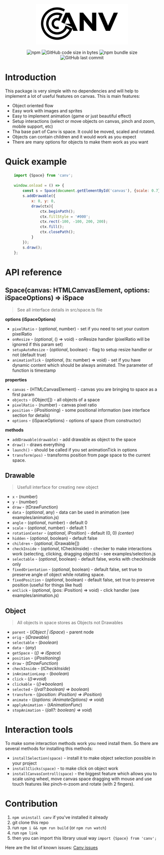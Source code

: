 <p align="center">
  <img src="https://raw.githubusercontent.com/Alick09/canv/main/docs/resources/logo.svg" alt="Canv's logo" width="300"/>
</p>

<p align="center">
  <img src="https://img.shields.io/npm/v/canv" alt="npm" />
  <img alt="GitHub code size in bytes" src="https://img.shields.io/github/languages/code-size/Alick09/canv">
  <img src="https://img.shields.io/bundlephobia/minzip/canv" alt="npm bundle size" />
  <img src="https://img.shields.io/github/last-commit/Alick09/canv" alt="GitHub last commit" />
</p>


# Introduction

This package is very simple with no dependencies and will help to implement a lot of useful features on canvas.
This is main features:
* Object oriented flow
* Easy work with images and sprites
* Easy to implement animation (game or just beautiful effect)
* Setup interactions (select or move objects on canvas, pinch and zoom, mobile support, etc)
* Tha base part of Canv is space. It could be moved, scaled and rotated.
* Objects can contain children and it would work as you expect
* There are many options for objects to make them work as you want


# Quick example

```js
    import {Space} from 'canv';

    window.onload = () => {
        const s = Space(document.getElementById('canvas'), {scale: 0.7});
        s.addDrawable({
            x: 0, y: 0,
            draw(ctx){
                ctx.beginPath();
                ctx.fillStyle = '#000';
                ctx.rect(-100, -100, 200, 200);
                ctx.fill();
                ctx.closePath();
            }
        });
        s.draw();
    };
```


# API reference

## Space(canvas: HTMLCanvasElement, options: iSpaceOptions) => iSpace
> See all interface details in src/space.ts file

**options (iSpaceOptions)**
- `pixelRatio` - (*optional*, number) - set if you need to set your custom pixelRatio
- `onResize` - (*optional*, () => void) - onResize handler (pixelRatio will be ignored if this param set)
- `setupAutoResize` - (*optional*, boolean) - flag to setup resize handler or not (default true)
- `animationTick` - (*optional*, (ts: number) => void) - set if you have dynamic content which should be always animated. The parameter of function is timestamp

**properties**
- `canvas` - (HTMLCanvasElement) -  canvas you are bringing to space as a first param
- `objects` - (iObject[]) - all objects of a space
- `pixelRatio` - (number) - canvas pixel ratio
- `position` - (iPositioning) - some positional information (see interface section for details)
- `options` - (iSpaceOptions) - options of space (from constructor)

**methods**
- `addDrawable(drawable)` - add drawable as object to the space
- `draw()` - draws everything
- `launch()` - should be called if you set animationTick in options
- `transform(pos)` - transforms position from page space to the current space.


## Drawable
> Usefull interface for creating new object
- `x` - (number)
- `y` - (number)
- `draw` - (tDrawFunction)
- `data` - (*optional*, any) - data can be used in animation (see examples/animation.js)
- `angle` - (*optional*, number) - default 0
- `scale` - (*optional*, number) - default 1
- `rotationCenter` - (*optional*, iPosition) - default (0, 0) *(center)*
- `hidden` - (*optional*, boolean) - default false
- `children` - (*optional*, iDrawable[])
- `checkInside` - (*optional*, tCheckInside) - checker to make interactions work (selecting, clicking, dragging objects) - see examples/selection.js
- `selectable` - (*optional*, boolean) - default false, works with checkInside only
- `fixedOrientation` - (*optional*, boolean) - default false, set true to preserve angle of object while rotating space.
- `fixedPosition` - (*optional*, boolean) - default false, set true to preserve position (useful for things like hud)
- `onClick` - (*optional*, (pos: iPosition) => void) - click handler (see examples/animation.js)

## Object
> All objects in space stores as Objects not Drawables
- `parent` - (*iObject | iSpace*) - parent node
- `orig` - (*iDrawable*)
- `selectable` - (*boolean*)
- `data` - (*any*)
- `getSpace` - (*() => iSpace*)
- `position` - (*iPositioning*)
- `draw` - (*tDrawFunction*)
- `checkInside` - (*tCheckInside*)
- `inAnimationLoop` - (*boolean*)
- `click` - (*()=>void*)
- `clickable` - (*()=>boolean*)
- `selected` - (*(val?:boolean) => boolean*)
- `transform` - (*(position: iPosition) => iPosition*)
- `animate` - (*(options: iAnimateOptions) => void*)
- `applyAnimation` - (*tAnimationFunc*)
- `stopAnimation` - (*(all?: boolean) => void*)


# Interaction tools

To make some interaction methods work you need install them.
So there are several methods for installing this methods:
- `installSelection(space)` - install it to make object selection possible in your project
- `installClicks(space)` - to make click on object work
- `installCanvasControll(space)` - the biggest feature which allows you to scale using wheel, move canvas space dragging with mouse and use touch features like pinch-n-zoom and rotate (with 2 fingers).


# Contribution

1. `npm uninstall canv` if you've installed it already
1. git clone this repo
1. run `npm i && npm run build` (or `npm run watch`)
1. run `npm link`
1. then you can import this library usual way `import {Space} from 'canv';`

Here are the list of known issues: <a href="https://github.com/Alick09/canv/issues">Canv issues</a>